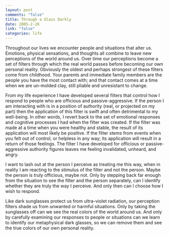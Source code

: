 ```yaml
--- 
layout: post
comments: "false"
title: Through a Glass Darkly
date: 2005-2-28
link: "false"
categories: life
---
```

Throughout our lives we encounter people and situations that alter us. Emotions, physical sensations, and thoughts all combine to leave new perceptions of the world around us. Over time our perceptions become a set of filters through which the real world passes before becoming our own personal reality. Obviously the oldest and perhaps strongest of these filters come from childhood. Your parents and immediate family members are the people you have the most contact with; and that contact comes at a time when we are un-molded clay, still pliable and unresistant to change.

From my life experience I have developed several filters that control how I respond to people who are officious and passive-aggressive. If the person I am interacting with is in a position of authority (real, or projected on my part) then the application of this filter is swift and often detrimental to my well-being. In other words, I revert back to the set of emotional responses and cognitive processes I had when the filter was created.  If the filter was made at a time when you were healthy and stable, the result of its application will most likely be positive. If the filter stems from events when you felt out of control, or helpless in any way; its application will result in a return of those feelings. The filter I have developed for officious or passive-aggressive authority figures leaves me feeling invalidated, unheard, and angry.

I want to lash out at the person I perceive as treating me this way, when in reality I am reacting to the stimulus of the filter and not the person. Maybe the person is truly officious, maybe not. Only by stepping back far enough from the situation to see the filter and the person separately, can I identify whether they are truly the way I perceive. And only then can I choose how I wish to respond.

Like dark sunglasses protect us from ultra-violet radiation, our perception filters shade us from unwanted or harmful situations. Only by taking the sunglasses off can we see the real colors of the world around us. And only by carefully examining our responses to people or situations can we learn to identify our metaphysical dark glasses, so we can remove them and see the true colors of our own personal reality.

